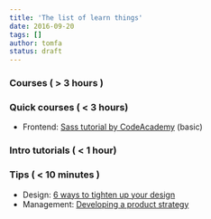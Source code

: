```yaml
---
title: 'The list of learn things'
date: 2016-09-20
tags: []
author: tomfa
status: draft
---
```


### Courses ( > 3 hours )

### Quick courses ( < 3 hours)

- Frontend: [Sass tutorial by CodeAcademy](https://www.codecademy.com/en/courses/learn-sass/l) (basic)

### Intro tutorials ( < 1 hour)

### Tips ( < 10 minutes )

- Design: [6 ways to tighten up your design](http://blog.invisionapp.com/6-ways-to-tighten-up-your-designs/)
- Management: [Developing a product strategy](http://blog.invisionapp.com/how-to-develop-a-product-strategy/)
